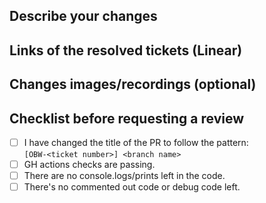 ## Describe your changes

## Links of the resolved tickets (Linear)

## Changes images/recordings (optional)

## Checklist before requesting a review

- [ ] I have changed the title of the PR to follow the pattern: </br>
`[OBW-<ticket number>] <branch name>`
- [ ] GH actions checks are passing.
- [ ] There are no console.logs/prints left in the code.
- [ ] There's no commented out code or debug code left.
